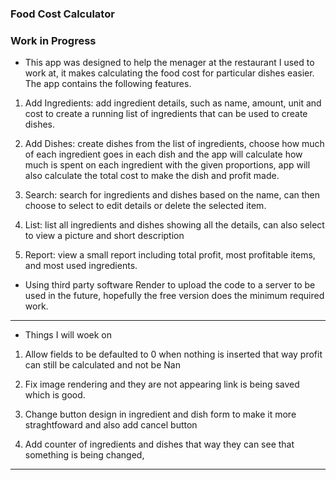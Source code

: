 ### Food Cost Calculator

### Work in Progress

- This app was designed to help the menager at the restaurant I used to work at, it makes calculating the food cost for particular dishes easier. The app contains the following features. 

1. Add Ingredients: add ingredient details, such as name, amount, unit and cost to create a running list of ingredients that can be used to create dishes.
   
2. Add Dishes: create dishes from the list of ingredients, choose how much of each ingredient goes in each dish and the app will calculate how much is spent on each ingredient with the given proportions, app will also calculate the total cost to make the dish and profit made.  

4. Search: search for ingredients and dishes based on the name, can then choose to select to edit details or delete the selected item. 

5. List: list all ingredients and dishes showing all the details, can also select to view a picture and short description

6. Report: view a small report including total profit, most profitable items, and most used ingredients. 

- Using third party software Render to upload the code to a server to be used in the future, hopefully the free version does the minimum required work. 

-------------------------------------

- Things I will woek on 

1. Allow fields to be defaulted to 0 when nothing is inserted that way profit can still be calculated and not be Nan

2. Fix image rendering and they are not appearing link is being saved which is good. 

3. Change button design in ingredient and dish form to make it more straghtfoward and also add cancel button 

4. Add counter of ingredients and dishes that way they can see that something is being changed, 

---------------------------------------